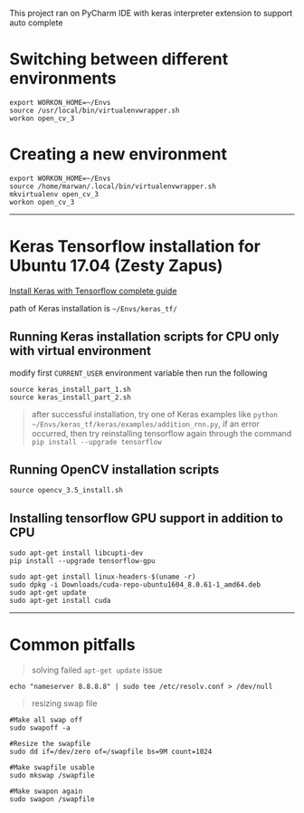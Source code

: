 This project ran on PyCharm IDE with keras interpreter extension to support auto complete

# Switching between different environments
```
export WORKON_HOME=~/Envs
source /usr/local/bin/virtualenvwrapper.sh
workon open_cv_3
```
# Creating a new environment
```
export WORKON_HOME=~/Envs
source /home/marwan/.local/bin/virtualenvwrapper.sh 
mkvirtualenv open_cv_3
workon open_cv_3
```
- - -

# Keras Tensorflow installation for Ubuntu 17.04 (Zesty Zapus)

[Install Keras with Tensorflow complete guide](http://www.pyimagesearch.com/2016/11/14/installing-keras-with-tensorflow-backend/)

path of Keras installation is `~/Envs/keras_tf/`

## Running Keras installation scripts for CPU only with virtual environment
modify first `CURRENT_USER` environment variable then run the following
```
source keras_install_part_1.sh
source keras_install_part_2.sh
```

>after successful installation, try one of Keras examples like `python ~/Envs/keras_tf/keras/examples/addition_rnn.py`, if an error occurred, then try reinstalling tensorflow again through the command `pip install --upgrade tensorflow`

## Running OpenCV installation scripts
```
source opencv_3.5_install.sh
```

## Installing tensorflow GPU support in addition to CPU
```
sudo apt-get install libcupti-dev
pip install --upgrade tensorflow-gpu

sudo apt-get install linux-headers-$(uname -r)
sudo dpkg -i Downloads/cuda-repo-ubuntu1604_8.0.61-1_amd64.deb
sudo apt-get update
sudo apt-get install cuda
```

- - - -

# Common pitfalls
>solving failed `apt-get update` issue
```
echo "nameserver 8.8.8.8" | sudo tee /etc/resolv.conf > /dev/null
```
>resizing swap file
```
#Make all swap off
sudo swapoff -a

#Resize the swapfile
sudo dd if=/dev/zero of=/swapfile bs=9M count=1024

#Make swapfile usable
sudo mkswap /swapfile

#Make swapon again
sudo swapon /swapfile
```
